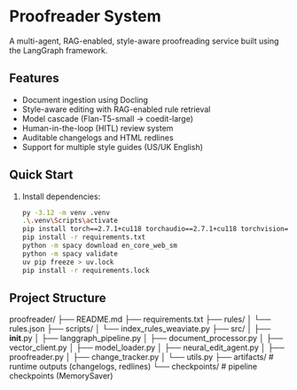 # Proofreader System

A multi-agent, RAG-enabled, style-aware proofreading service built using the LangGraph framework.

## Features

- Document ingestion using Docling
- Style-aware editing with RAG-enabled rule retrieval
- Model cascade (Flan-T5-small → coedit-large)
- Human-in-the-loop (HITL) review system
- Auditable changelogs and HTML redlines
- Support for multiple style guides (US/UK English)

## Quick Start

1. Install dependencies:
   ```bash
   py -3.12 -m venv .venv
   .\.venv\Scripts\activate
   pip install torch==2.7.1+cu118 torchaudio==2.7.1+cu118 torchvision==0.22.1+cu118 --extra-index-url https://download.pytorch.org/whl/cu118
   pip install -r requirements.txt
   python -m spacy download en_core_web_sm
   python -m spacy validate
   uv pip freeze > uv.lock
   pip install -r requirements.lock


## Project Structure

proofreader/
├── README.md
├── requirements.txt
├── rules/
│   └── rules.json
├── scripts/
│   └── index_rules_weaviate.py
├── src/
│   ├── __init__.py
│   ├── langgraph_pipeline.py
│   ├── document_processor.py
│   ├── vector_client.py
│   ├── model_loader.py
│   ├── neural_edit_agent.py
│   ├── proofreader.py
│   ├── change_tracker.py
│   └── utils.py
├── artifacts/         # runtime outputs (changelogs, redlines)
└── checkpoints/       # pipeline checkpoints (MemorySaver)



